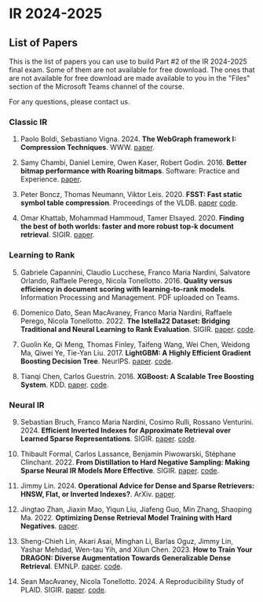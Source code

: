 # IR 2024-2025
## List of Papers

This is the list of papers you can use to build Part #2 of the IR 2024-2025 final exam. Some of them are not available for free download. The ones that are not available for free download are made available to you in the "Files" section of the Microsoft Teams channel of the course.

For any questions, please contact us.

### Classic IR

1. Paolo Boldi, Sebastiano Vigna. 2024. **The WebGraph framework I: Compression Techniques**. WWW. [paper](https://vigna.di.unimi.it/ftp/papers/WebGraphI.pdf).

2. Samy Chambi, Daniel Lemire, Owen Kaser, Robert Godin. 2016. **Better bitmap performance with Roaring bitmaps**. Software: Practice and Experience. [paper](http://arxiv.org/abs/1402.6407).

3. Peter Boncz, Thomas Neumann, Viktor Leis. 2020. **FSST: Fast static symbol table compression**. Proceedings of the VLDB. [paper](https://www.vldb.org/pvldb/vol13/p2649-boncz.pdf) [code](https://github.com/cwida/fsst).

4. Omar Khattab, Mohammad Hammoud, Tamer Elsayed. 2020. **Finding the best of both worlds: faster and more robust top-k document retrieval**. SIGIR. [paper](https://web2.qatar.cmu.edu/~mhhammou/SIGIR_20_LazyBM.pdf).

### Learning to Rank

5. Gabriele Capannini, Claudio Lucchese, Franco Maria Nardini, Salvatore Orlando, Raffaele Perego, Nicola Tonellotto. 2016. **Quality versus efficiency in document scoring with learning-to-rank models**. Information Processing and Management. PDF uploaded on Teams.

6. Domenico Dato, Sean MacAvaney, Franco Maria Nardini, Raffaele Perego, Nicola Tonellotto. 2022. **The Istella22 Dataset: Bridging Traditional and Neural Learning to Rank Evaluation**. SIGIR. [paper](https://dl.acm.org/doi/10.1145/3477495.3531740). [code](https://github.com/hpclab/istella22-experiments).

7. Guolin Ke, Qi Meng, Thomas Finley, Taifeng Wang, Wei Chen, Weidong Ma, Qiwei Ye, Tie-Yan Liu. 2017. **LightGBM: A Highly Efficient Gradient Boosting Decision Tree**. NeurIPS. [paper](https://proceedings.neurips.cc/paper_files/paper/2017/file/6449f44a102fde848669bdd9eb6b76fa-Paper.pdf). [code](https://github.com/microsoft/LightGBM).

8. Tianqi Chen, Carlos Guestrin. 2016. **XGBoost: A Scalable Tree Boosting System**. KDD. [paper](https://www.kdd.org/kdd2016/papers/files/rfp0697-chenAemb.pdf). [code](https://github.com/dmlc/xgboost).

### Neural IR
   
9. Sebastian Bruch, Franco Maria Nardini, Cosimo Rulli, Rossano Venturini. 2024. **Efficient Inverted Indexes for Approximate Retrieval over Learned Sparse Representations**. SIGIR. [paper](https://arxiv.org/abs/2404.18812). [code](https://github.com/TusKANNy/seismic).

10. Thibault Formal, Carlos Lassance, Benjamin Piwowarski, Stéphane Clinchant. 2022. **From Distillation to Hard Negative Sampling: Making Sparse Neural IR Models More Effective**. SIGIR. [paper](https://arxiv.org/abs/2205.04733). [code](https://github.com/naver/splade).

11. Jimmy Lin. 2024. **Operational Advice for Dense and Sparse Retrievers: HNSW, Flat, or Inverted Indexes?**. ArXiv. [paper](https://arxiv.org/abs/2409.06464).

12. Jingtao Zhan, Jiaxin Mao, Yiqun Liu, Jiafeng Guo, Min Zhang, Shaoping Ma. 2022. **Optimizing Dense Retrieval Model Training with Hard Negatives**. [paper]().

13. Sheng-Chieh Lin, Akari Asai, Minghan Li, Barlas Oguz, Jimmy Lin, Yashar Mehdad, Wen-tau Yih, and Xilun Chen. 2023. **How to Train Your DRAGON: Diverse Augmentation Towards Generalizable Dense Retrieval**. EMNLP. [paper](https://aclanthology.org/2023.findings-emnlp.423.pdf). [code](https://github.com/facebookresearch/dpr-scale).

14. Sean MacAvaney, Nicola Tonellotto. 2024. A Reproducibility Study of PLAID. SIGIR. [paper](https://arxiv.org/abs/2404.14989). [code](https://github.com/seanmacavaney/plaidrepro).
